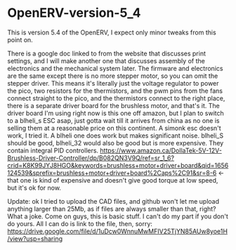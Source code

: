 # OpenERV-version-5_4
This is version 5.4 of the OpenERV, I expect only minor tweaks from this point on.

There is a google doc linked to from the website that discusses print settings, and I will make another one that discusses assembly of the electronics and the mechanical system later.
The firmware and electronics are the same except there is no more stepper motor, so you can omit the stepper driver.  This means it's literally just the voltage regulator to power the pico, two resistors for the thermistors, and the pwm pins from the fans connect straight to the pico, and the thermistors connect to the right place, there is a separate driver board for the brushless motor, and that's it.  The driver board I'm using right now is this one off amazon, but I plan to switch to a blheli_s ESC asap, just gotta wait till it arrives from china as no one is selling them at a reasonable price on this continent.  A simonk esc doesn't work, I tried it.  A blheli one does work but makes significant noise. blheli_S should be good, blheli_32 would also be good but is more expensive.  They contain integral PID controllers. https://www.amazon.ca/DollaTek-5V-12V-Brushless-Driver-Controller/dp/B082QN3V9Q/ref=sr_1_6?crid=K8K99JYJ8HGO&keywords=brushless+motor+driver+board&qid=1656124539&sprefix=brushless+motor+driver+board%2Caps%2C91&sr=8-6
<- that one is kind of expensive and doesn't give good torque at low speed, but it's ok for now.

Update:
ok I tried to upload the CAD files, and github won't let me upload anything larger than 25Mb, as if files are always smaller than that, right? What a joke. Come on guys, this is basic stuff.  I can't do my part if you don't do yours.  All I can do is link to the file, then, sorry: https://drive.google.com/file/d/1uDcw0WnnuMwMFIV25TjYN85AUw8yoe1H/view?usp=sharing
